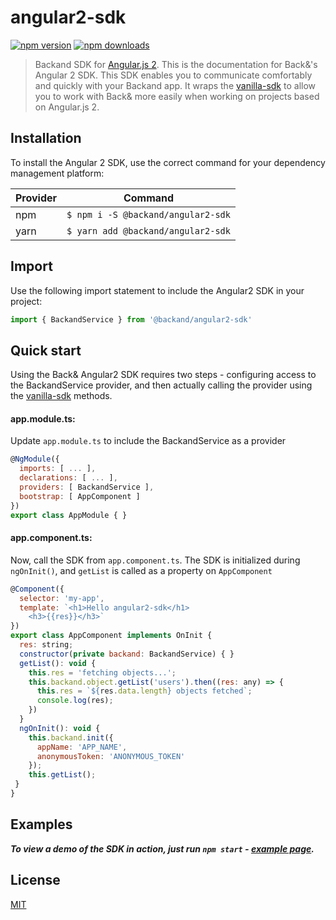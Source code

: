 angular2-sdk
===
[![npm version](https://img.shields.io/npm/v/@backand/angular2-sdk.svg?style=flat-square)](https://www.npmjs.org/package/@backand/angular2-sdk)
[![npm downloads](https://img.shields.io/npm/dt/@backand/angular2-sdk.svg?style=flat-square)](http://npm-stat.com/charts.html?package=@backand/angular2-sdk)

>  Backand SDK for [Angular.js 2](https://angular.io/).
 This is the documentation for Back&'s Angular 2 SDK. This SDK enables you to communicate comfortably and quickly with your Backand app.
It wraps the [vanilla-sdk](https://github.com/backand/vanilla-sdk) to allow you to work with Back& more easily when working on projects based on Angular.js 2.


## Installation
To install the Angular 2 SDK, use the correct command for your dependency management platform:

| Provider | Command |
| -------- | ------- |
| npm | `$ npm i -S @backand/angular2-sdk` |
| yarn | `$ yarn add @backand/angular2-sdk` |

## Import
Use the following import statement to include the Angular2 SDK in your project:

```javascript
import { BackandService } from '@backand/angular2-sdk'
```


## Quick start

Using the Back& Angular2 SDK requires two steps - configuring access to the BackandService provider, and then actually calling the provider using the [vanilla-sdk](https://github.com/backand/vanilla-sdk) methods.

#### app.module.ts:
Update `app.module.ts` to include the BackandService as a provider

```javascript
@NgModule({
  imports: [ ... ],
  declarations: [ ... ],
  providers: [ BackandService ],
  bootstrap: [ AppComponent ]
})
export class AppModule { }
```

#### app.component.ts:
Now, call the SDK from `app.component.ts`. The SDK is initialized during `ngOnInit()`, and `getList` is called as a property on `AppComponent`

```javascript
@Component({
  selector: 'my-app',
  template: `<h1>Hello angular2-sdk</h1>
    <h3>{{res}}</h3>`
})
export class AppComponent implements OnInit {
  res: string;
  constructor(private backand: BackandService) { }
  getList(): void {
    this.res = 'fetching objects...';
    this.backand.object.getList('users').then((res: any) => {
      this.res = `${res.data.length} objects fetched`;
      console.log(res);
    })
  }
  ngOnInit(): void {
    this.backand.init({
      appName: 'APP_NAME',
      anonymousToken: 'ANONYMOUS_TOKEN'
    });
    this.getList();
 }
}
```


## Examples
***To view a demo of the SDK in action, just run `npm start` - [example page](https://github.com/backand/angular2-sdk/blob/master/example/).***


## License

  [MIT](LICENSE)
